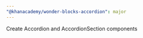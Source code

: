 ```yaml
---
"@khanacademy/wonder-blocks-accordion": major
---
```


Create Accordion and AccordionSection components
